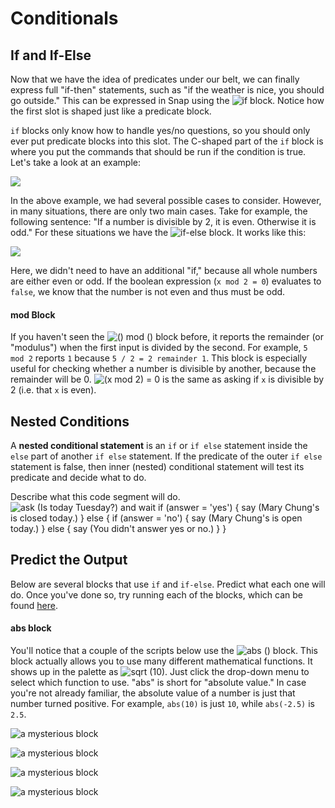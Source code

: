# Conditionals

## If and If-Else

Now that we have the idea of predicates under our belt, we can finally express full "if-then" statements, such as "if the weather is nice, you should go outside." This can be expressed in Snap using the ![if](https://beautyjoy.github.io/bjc-r/img/blocks/if.png) block. Notice how the first slot is shaped just like a predicate block. 

`if` blocks only know how to handle yes/no questions, so you should only ever put predicate blocks into this slot. The C-shaped part of the `if` block is where you put the commands that should be run if the condition is true. Let's take a look at an example:

![](https://beautyjoy.github.io/bjc-r/img/cond/mood.png)

In the above example, we had several possible cases to consider. However, in many situations, there are only two main cases. Take for example, the following sentence: "If a number is divisible by 2, it is even. Otherwise it is odd." For these situations we have the ![if-else](https://beautyjoy.github.io/bjc-r/img/blocks/if-else.png) block. It works like this:

![](https://beautyjoy.github.io/bjc-r/img/cond/even-or-odd.png)

Here, we didn't need to have an additional "if," because all whole numbers are either even or odd. If the boolean expression \(`x mod 2 = 0`\) evaluates to `false`, we know that the number is not even and thus must be odd.

#### mod Block

If you haven't seen the ![\(\) mod \(\)](https://beautyjoy.github.io/bjc-r/img/blocks/mod.png) block before, it reports the remainder \(or "modulus"\) when the first input is divided by the second. For example, `5 mod 2` reports `1` because `5 / 2 = 2 remainder 1`. This block is especially useful for checking whether a number is divisible by another, because the remainder will be 0. ![\(x mod 2\) = 0](https://beautyjoy.github.io/bjc-r/img/cond/x-mod-2-equals-0.png) is the same as asking if `x` is divisible by 2 \(i.e. that `x` is even\).

## Nested Conditions

A **nested conditional statement** is an `if` or `if else` statement inside the `else` part of another `if else` statement. If the predicate of the outer `if else` statement is false, then inner \(nested\) conditional statement will test its predicate and decide what to do.

Describe what this code segment will do.  
![ask \(Is today Tuesday?\) and wait
if \(answer = &apos;yes&apos;\)
{
    say \(Mary Chung&apos;s is closed today.\)
}
else
{
    if \(answer = &apos;no&apos;\)
    {
        say \(Mary Chung&apos;s is open today.\)
    }
    else
    {
        say \(You didn&apos;t answer yes or no.\)
    }
}](https://bjc.edc.org/bjc-r/img/2-complexity/is-today-tuesday.png)

## Predict the Output

Below are several blocks that use `if` and `if-else`. Predict what each one will do. Once you've done so, try running each of the blocks, which can be found [here](http://snap.berkeley.edu/snapsource/snap.html#open:https://beautyjoy.github.io/bjc-r/prog/conditionals/predict-if-functions.xml).

#### abs block

You'll notice that a couple of the scripts below use the ![abs \(\)](https://beautyjoy.github.io/bjc-r/img/blocks/abs.png) block. This block actually allows you to use many different mathematical functions. It shows up in the palette as ![sqrt \(10\)](https://beautyjoy.github.io/bjc-r/img/blocks/sqrt-of-10.png). Just click the drop-down menu to select which function to use. "abs" is short for "absolute value." In case you're not already familiar, the absolute value of a number is just that number turned positive. For example, `abs(10)` is just `10`, while `abs(-2.5)` is `2.5`.

![a mysterious block](https://beautyjoy.github.io/bjc-r/img/cond/back-and-forth.png)

![a mysterious block](https://beautyjoy.github.io/bjc-r/img/cond/back-and-forth-no-abs.png)

![a mysterious block](https://beautyjoy.github.io/bjc-r/img/cond/crenellation.png)

![a mysterious block](https://beautyjoy.github.io/bjc-r/img/cond/dvd-player-screen-saver.png)

